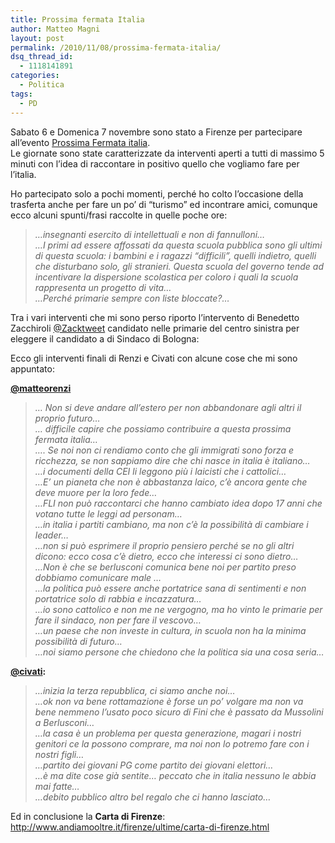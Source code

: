 ```yaml
---
title: Prossima fermata Italia
author: Matteo Magni
layout: post
permalink: /2010/11/08/prossima-fermata-italia/
dsq_thread_id:
  - 1118141891
categories:
  - Politica
tags:
  - PD
---
```

Sabato 6 e Domenica 7 novembre sono stato a Firenze per partecipare all&#8217;evento [Prossima Fermata italia][1].  
Le giornate sono state caratterizzate da interventi aperti a tutti di massimo 5 minuti con l&#8217;idea di raccontare in positivo quello che vogliamo fare per l&#8217;italia.



Ho partecipato solo a pochi momenti, perché ho colto l&#8217;occasione della trasferta anche per fare un po&#8217; di &#8220;turismo&#8221; ed incontrare amici, comunque ecco alcuni spunti/frasi raccolte in quelle poche ore:

> *&#8230;insegnanti esercito di intellettuali e non di fannulloni&#8230;  
> &#8230;I primi ad essere affossati da questa scuola pubblica sono gli ultimi di questa scuola: i bambini e i ragazzi &#8220;difficili&#8221;, quelli indietro, quelli che disturbano solo, gli stranieri. Questa scuola del governo tende ad incentivare la dispersione scolastica per coloro i quali la scuola rappresenta un progetto di vita&#8230;  
> &#8230;Perché primarie sempre con liste bloccate?&#8230;*

Tra i vari interventi che mi sono perso riporto l&#8217;intervento di Benedetto Zacchiroli [@Zacktweet][2] candidato nelle primarie del centro sinistra per eleggere il candidato a di Sindaco di Bologna:  


Ecco gli interventi finali di Renzi e Civati con alcune cose che mi sono appuntato:

**[@matteorenzi][3]**

> *&#8230; Non si deve andare all&#8217;estero per non abbandonare agli altri il proprio futuro&#8230;  
> &#8230; difficile capire che possiamo contribuire a questa prossima fermata italia&#8230;  
> &#8230;. Se noi non ci rendiamo conto che gli immigrati sono forza e ricchezza, se non sappiamo dire che chi nasce in italia è italiano&#8230;  
> &#8230;i documenti della CEI li leggono più i laicisti che i cattolici&#8230;  
> &#8230;E&#8217; un pianeta che non è abbastanza laico, c&#8217;è ancora gente che deve muore per la loro fede&#8230;  
> &#8230;FLI non può raccontarci che hanno cambiato idea dopo 17 anni che votano tutte le leggi ad personam&#8230;  
> &#8230;in italia i partiti cambiano, ma non c&#8217;è la possibilità di cambiare i leader&#8230;  
> &#8230;non si può esprimere il proprio pensiero perché se no gli altri dicono: ecco cosa c&#8217;è dietro, ecco che interessi ci sono dietro&#8230;  
> &#8230;Non è che se berlusconi comunica bene noi per partito preso dobbiamo comunicare male &#8230;  
> &#8230;la politica può essere anche portatrice sana di sentimenti e non portatrice solo di rabbia e incazzatura&#8230;  
> &#8230;io sono cattolico e non me ne vergogno, ma ho vinto le primarie per fare il sindaco, non per fare il vescovo&#8230;  
> &#8230;un paese che non investe in cultura, in scuola non ha la minima possibilità di futuro&#8230;  
> &#8230;noi siamo persone che chiedono che la politica sia una cosa seria&#8230;*



**[@civati][4]:**

> *&#8230;inizia la terza repubblica, ci siamo anche noi&#8230;  
> &#8230;ok non va bene rottamazione è forse un po&#8217; volgare ma non va bene nemmeno l&#8217;usato poco sicuro di Fini che è passato da Mussolini a Berlusconi&#8230;  
> &#8230;la casa è un problema per questa generazione, magari i nostri genitori ce la possono comprare, ma noi non lo potremo fare con i nostri figli&#8230;  
> &#8230;partito dei giovani PG come partito dei giovani elettori&#8230;  
> &#8230;è ma dite cose già sentite&#8230; peccato che in italia nessuno le abbia mai fatte&#8230;  
> &#8230;debito pubblico altro bel regalo che ci hanno lasciato&#8230;*



Ed in conclusione la **Carta di Firenze**:  
<http://www.andiamooltre.it/firenze/ultime/carta-di-firenze.html>

<div class='kindleWidget kindleLight' >
  
</div>



 [1]: http://www.andiamooltre.it/firenze/
 [2]: http://twitter.com/Zaktweet
 [3]: http://twitter.com/matteorenzi
 [4]: http://twitter.com/civati